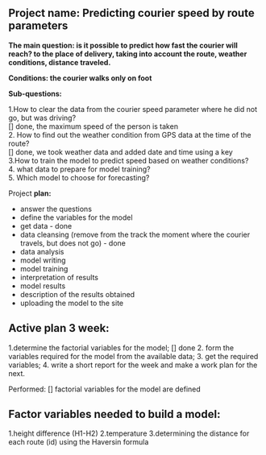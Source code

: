## Project name: Predicting courier speed by route parameters

**The main question: is it possible to predict how fast the courier will reach?
to the place of delivery, taking into account the route, weather conditions, distance traveled.**

**Conditions: the courier walks only on foot**

**Sub-questions:**

1.How to clear the data from the courier speed parameter where he did not go, but was driving?  
[] done, the maximum speed of the person is taken  
2. How to find out the weather condition from GPS data at the time of the route?  
[] done, we took weather data and added date and time using a key   
3.How to train the model to predict speed based on weather conditions?  
4. what data to prepare for model training?  
5. Which model to choose for forecasting?  
 
Project **plan:**

* answer the questions
* define the variables for the model
* get data - done
* data cleansing (remove from the track the moment where the courier travels, but does not go) - done
* data analysis
* model writing
* model training
* interpretation of results
* model results
* description of the results obtained
* uploading the model to the site

## Active plan 3 week:

1.determine the factorial variables for the model; [] done
2. form the variables required for the model from the available data;
3. get the required variables;
4. write a short report for the week and make a work plan for the next.

Performed:
[] factorial variables for the model are defined

## Factor variables needed to build a model:
1.height difference (H1-H2)
2.temperature
3.determining the distance for each route (id) using the Haversin formula
